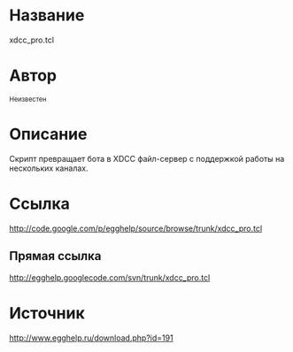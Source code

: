 # Название #
xdcc\_pro.tcl


# Автор #
<sup>Неизвестен</sup>


# Описание #
Скрипт превращает бота в XDCC файл-сервер с поддержкой работы на нескольких каналах.


# Ссылка #
http://code.google.com/p/egghelp/source/browse/trunk/xdcc_pro.tcl

## Прямая ссылка ##
http://egghelp.googlecode.com/svn/trunk/xdcc_pro.tcl


# Источник #
http://www.egghelp.ru/download.php?id=191

